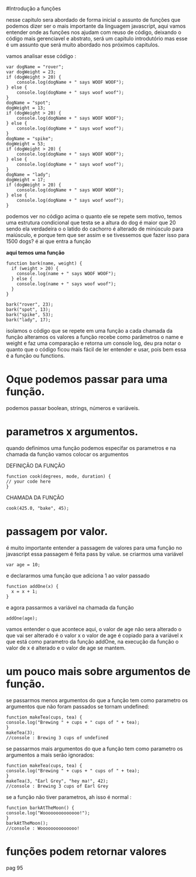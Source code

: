 #Introdução a funções

nesse capitulo sera abordado de forma inicial o assunto de funções que podemos dizer ser o mais importante da linguagem javascript, aqui vamos entender
onde as funções nos ajudam com reuso de código, deixando o código mais gerenciavel e abstrato, será um capitulo introdutório mas esse é um assunto que
será muito abordado nos próximos capitulos.

vamos analisar esse código :

````
var dogName = "rover";
var dogWeight = 23;
if (dogWeight > 20) {
    console.log(dogName + " says WOOF WOOF");
} else {
    console.log(dogName + " says woof woof");
}
dogName = "spot";
dogWeight = 13;
if (dogWeight > 20) {
    console.log(dogName + " says WOOF WOOF");
} else {
    console.log(dogName + " says woof woof");
}
dogName = "spike";
dogWeight = 53;
if (dogWeight > 20) {
    console.log(dogName + " says WOOF WOOF");
} else {
    console.log(dogName + " says woof woof");
}
dogName = "lady";
dogWeight = 17;
if (dogWeight > 20) {
    console.log(dogName + " says WOOF WOOF");
} else {
    console.log(dogName + " says woof woof");
}
````
podemos ver no código acima o quanto ele se repete sem motivo, temos uma estrutura condicional que testa se a altura do dog é maior que 20 sendo ela verdadeira
o o latido do cachorro é alterado de minúsculo para maiúsculo, e porque tem que ser assim e se tivessemos que fazer isso para 1500 dogs? é ai que entra a função

<b>aqui temos uma função</b>
````
function bark(name, weight) {
  if (weight > 20) {
    console.log(name + " says WOOF WOOF");
  } else {
    console.log(name + " says woof woof");
  }
}

bark("rover", 23);
bark("spot", 13);
bark("spike", 53);
bark("lady", 17);
````
isolamos o código que se repete em uma função a cada chamada da função alteramos os valores a função recebe como parâmetros o name e weight e faz uma comparação
e retorna um console log, deu pra notar o quanto que o código ficou mais fácil de ler entender e usar, pois bem essa é a função ou functions.

# Oque podemos passar para uma função.

podemos passar boolean, strings, números e variáveis. 

# parametros x argumentos.

quando definimos uma função podemos especifar os parametros e na chamada da função vamos colocar os argumentos

DEFINIÇÃO DA FUNÇÃO
````
function cook(degrees, mode, duration) {
// your code here
}
````
CHAMADA DA FUNÇÃO
````
cook(425.0, "bake", 45);
````

# passagem por valor.

é muito importante entender a passagem de valores para uma função no javascript essa passagem é feita pass by value.
se criarmos uma variável 
````
var age = 10;
````
e declararmos uma função que adiciona 1 ao valor passado
````
function addOne(x) {
  x = x + 1;
}
````
e agora passarmos a variável na chamada da função 
````
addOne(age);
````
vamos entender o que acontece aqui, o valor de age não sera alterado o que vai ser alterado é o valor x o valor de age é copiado para a variável x
que está como parametro da função addOne, na execução da função o valor de x é alterado e o valor de age se mantem.

# um pouco mais sobre argumentos de função.

se passarmos menos argumentos do que a função tem como parametro os argumentos que não foram passados se tornam undefined:
````
function makeTea(cups, tea) {
console.log("Brewing " + cups + " cups of " + tea);
}
makeTea(3);
//console : Brewing 3 cups of undefined
````

se passarmos mais argumentos do que a função tem como parametro os argumentos a mais serão ignorados:
````
function makeTea(cups, tea) {
console.log("Brewing " + cups + " cups of " + tea);
}
makeTea(3, "Earl Grey", "hey ma!", 42);
//console : Brewing 3 cups of Earl Grey
````

se a função não tiver parametros, ah isso é normal : 
````
function barkAtTheMoon() {
console.log("Woooooooooooooo!");
}
barkAtTheMoon();
//console : Woooooooooooooo!
````

# funções podem retornar valores
pag 95